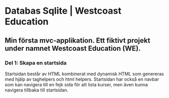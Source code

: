 # Databas Sqlite | Westcoast Education

## Min första mvc-applikation. Ett fiktivt projekt under namnet Westcoast Education (WE).

### Del 1: Skapa en startsida 

Startsidan består av HTML kombinerat med dynamisk HTML som genereras med hjälp av taghelpers och html helpers. Startsidan har också en navbar som kan navigera till en fejk sida för att lista kurser, men även kunna navigera tillbaka till startsidan.
